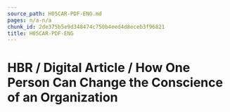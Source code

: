 ```yaml
---
source_path: H05CAR-PDF-ENG.md
pages: n/a-n/a
chunk_id: 2de375b5e9d348474c750b4eed4d8eceb3f96821
title: H05CAR-PDF-ENG
---
```

# HBR / Digital Article / How One Person Can Change the Conscience of an Organization
